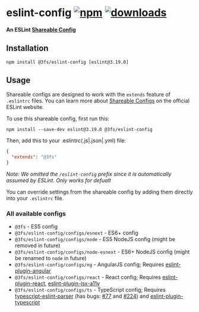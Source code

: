 # eslint-config [![npm][npm-image]][npm-url] [![downloads][downloads-image]][downloads-url]

#### An ESLint [Shareable Config][shareable-configs-url]

## Installation

```shell
npm install @3fs/eslint-config [eslint@3.19.0]
```

## Usage

Shareable configs are designed to work with the `extends` feature of `.eslintrc` files.
You can learn more about
[Shareable Configs][shareable-configs-url] on the
official ESLint website.

To use this shareable config, first run this:

```shell
npm install --save-dev eslint@3.19.0 @3fs/eslint-config
```

Then, add this to your .eslintrc(.js|.json|.yml) file:

```json
{
  "extends": "@3fs"
}
```

*Note: We omitted the `/eslint-config` prefix since it is automatically assumed by ESLint. Only works for defualt*

You can override settings from the shareable config by adding them directly into your
`.eslintrc` file.

### All available configs

* `@3fs` - ES5 config
* `@3fs/eslint-config/configs/esnext` - ES6+ config
* `@3fs/eslint-config/configs/node` - ES5 NodeJS config (might be removed in future)
* `@3fs/eslint-config/configs/node-esnext` - ES6+ NodeJS config (might be renamed to `node` in future)
* `@3fs/eslint-config/configs/ng` - AngularJS config; Requires [eslint-plugin-angular][eslint-plugin-angular]
* `@3fs/eslint-config/configs/react` - React config; Requires [eslint-plugin-react][eslint-plugin-react], [eslint-plugin-jsx-a11y][eslint-plugin-jsx-a11y]
* `@3fs/eslint-config/configs/ts` - TypeScript config; Requires [typescript-eslint-parser][typescript-eslint-parser] (has bugs: [#77][typescript-parser-bug-1] and [#224][typescript-parser-bug-1]) and [eslint-plugin-typescript][eslint-plugin-typescript]



[//]: # (URLs)

[//]: # (main)

[npm-image]: https://img.shields.io/npm/v/@3fs/eslint-config.svg
[npm-url]: https://npmjs.org/package/@3fs/eslint-config
[downloads-image]: https://img.shields.io/npm/dm/@3fs/eslint-config.svg
[downloads-url]: https://npmjs.org/package/@3fs/eslint-config
[shareable-configs-url]: http://eslint.org/docs/developer-guide/shareable-configs

[//]: # (other)

[eslint-plugin-angular]: https://www.npmjs.com/package/eslint-plugin-angular
[eslint-plugin-react]: https://www.npmjs.com/package/eslint-plugin-react
[eslint-plugin-jsx-a11y]: https://www.npmjs.com/package/eslint-plugin-jsx-a11y
[typescript-eslint-parser]: https://www.npmjs.com/package/typescript-eslint-parser
[eslint-plugin-typescript]: https://www.npmjs.com/package/eslint-plugin-typescript

[//]: # (TS bugs)

[typescript-parser-bug-1]: https://github.com/eslint/typescript-eslint-parser/issues/77
[typescript-parser-bug-2]: https://github.com/eslint/typescript-eslint-parser/issues/224